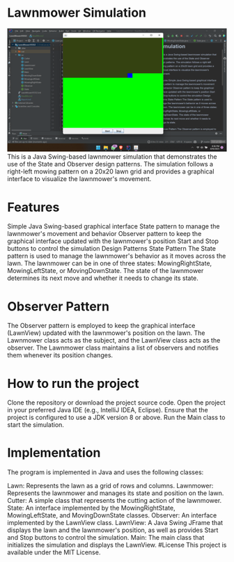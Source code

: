 # Lawnmower Simulation
![img.png](img.png)
This is a Java Swing-based lawnmower simulation that demonstrates the use of the State and Observer design patterns. The simulation follows a right-left mowing pattern on a 20x20 lawn grid and provides a graphical interface to visualize the lawnmower's movement.

# Features
Simple Java Swing-based graphical interface
State pattern to manage the lawnmower's movement and behavior
Observer pattern to keep the graphical interface updated with the lawnmower's position
Start and Stop buttons to control the simulation
Design Patterns
State Pattern
The State pattern is used to manage the lawnmower's behavior as it moves across the lawn. The lawnmower can be in one of three states: MowingRightState, MowingLeftState, or MovingDownState. The state of the lawnmower determines its next move and whether it needs to change its state.

# Observer Pattern
The Observer pattern is employed to keep the graphical interface (LawnView) updated with the lawnmower's position on the lawn. The Lawnmower class acts as the subject, and the LawnView class acts as the observer. The Lawnmower class maintains a list of observers and notifies them whenever its position changes.

# How to run the project
Clone the repository or download the project source code.
Open the project in your preferred Java IDE (e.g., IntelliJ IDEA, Eclipse).
Ensure that the project is configured to use a JDK version 8 or above.
Run the Main class to start the simulation.
# Implementation
The program is implemented in Java and uses the following classes:

Lawn: Represents the lawn as a grid of rows and columns.
Lawnmower: Represents the lawnmower and manages its state and position on the lawn.
Cutter: A simple class that represents the cutting action of the lawnmower.
State: An interface implemented by the MowingRightState, MowingLeftState, and MovingDownState classes.
Observer: An interface implemented by the LawnView class.
LawnView: A Java Swing JFrame that displays the lawn and the lawnmower's position, as well as provides Start and Stop buttons to control the simulation.
Main: The main class that initializes the simulation and displays the LawnView.
#License
This project is available under the MIT License.